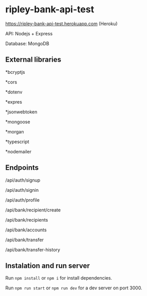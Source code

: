 # ripley-bank-api-test
https://ripley-bank-api-test.herokuapp.com (Heroku)

API: Nodejs + Express

Database: MongoDB

## External libraries 

*bcryptjs

*cors

*dotenv

*expres

*jsonwebtoken

*mongoose

*morgan

*typescript

*nodemailer

## Endpoints

/api/auth/signup

/api/auth/signin

/api/auth/profile


/api/bank/recipient/create

/api/bank/recipients

/api/bank/accounts

/api/bank/transfer

/api/bank/transfer-history

## Instalation and run server

Run `npm install` or `npm i` for install dependencies.

Run `npm run start` or `npm run dev` for a dev server on port 3000.